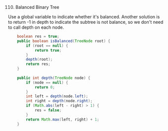 110. Balanced Binary Tree

Use a global variable to indicate whether it's balanced.
Another solution is to return -1 in depth to indicate the subtree is not balance, so we don't need to call depth on each node.

```java
    boolean res = true;
    public boolean isBalanced(TreeNode root) {
        if (root == null) {
            return true;
        }
        depth(root);
        return res;
    }
    
    public int depth(TreeNode node) {
        if (node == null) {
            return 0;
        }
        int left = depth(node.left);
        int right = depth(node.right);
        if (Math.abs(left - right) > 1) {
            res = false;
        }
        return Math.max(left, right) + 1;
    }
```